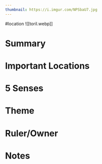 ```yaml
---
thumbnail: https://i.imgur.com/NPSbaU7.jpg
---
```

#location
![[toril.webp]]

# Summary
# Important Locations
# 5 Senses
# Theme
# Ruler/Owner
# Notes
